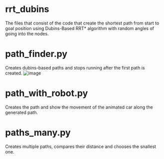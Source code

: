 # rrt_dubins
The files that consist of the code that create the shortest path from start to goal position using Dubins-Based RRT* algorithm with random angles of going into the nodes.

# path_finder.py 
Creates dubins-based paths and stops running after the first path is created.
![image](https://user-images.githubusercontent.com/47181212/231216079-f945d633-511c-4a0a-9206-d3bf65c290be.png)


# path_with_robot.py
Creates the path and show the movement of the animated car along the generated path.

# paths_many.py 
Creates multiple paths, compares their distance and chooses the snallest one. 
